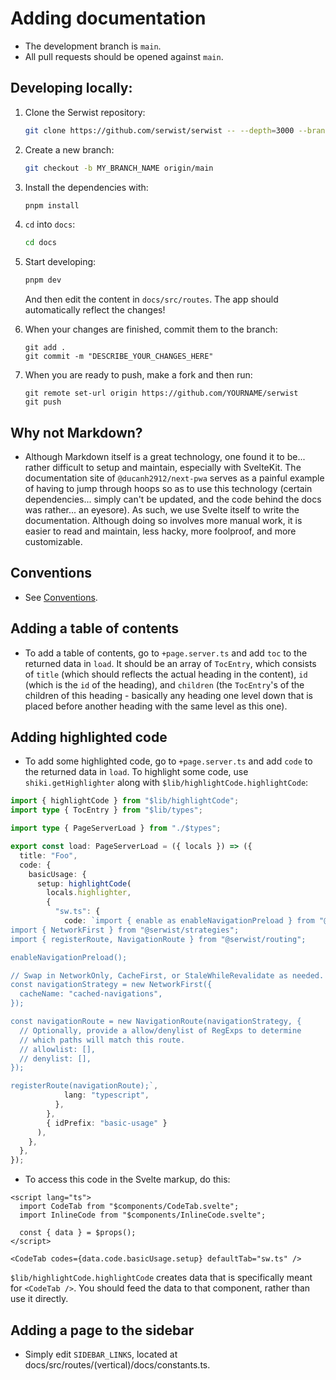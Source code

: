 # Adding documentation

- The development branch is `main`.
- All pull requests should be opened against `main`.

## Developing locally:

1. Clone the Serwist repository:
   ```bash
   git clone https://github.com/serwist/serwist -- --depth=3000 --branch main --single-branch
   ```
1. Create a new branch:
   ```bash
   git checkout -b MY_BRANCH_NAME origin/main
   ```
1. Install the dependencies with:
   ```bash
   pnpm install
   ```
1. `cd` into `docs`:
   ```bash
   cd docs
   ```
1. Start developing:

   ```bash
   pnpm dev
   ```

   And then edit the content in `docs/src/routes`. The app should automatically reflect the changes!

1. When your changes are finished, commit them to the branch:
   ```
   git add .
   git commit -m "DESCRIBE_YOUR_CHANGES_HERE"
   ```
1. When you are ready to push, make a fork and then run:
   ```
   git remote set-url origin https://github.com/YOURNAME/serwist
   git push
   ```

## Why not Markdown?

- Although Markdown itself is a great technology, one found it to be... rather difficult to setup and maintain, especially with SvelteKit. The documentation site of `@ducanh2912/next-pwa` serves as a painful example of having to jump through hoops so as to use this technology (certain dependencies... simply can't be updated, and the code behind the docs was rather... an eyesore). As such, we use Svelte itself to write the documentation. Although doing so involves more manual work, it is easier to read and maintain, less hacky, more foolproof, and more customizable.

## Conventions

- See [Conventions](./conventions.md).

## Adding a table of contents

- To add a table of contents, go to `+page.server.ts` and add `toc` to the returned data in `load`. It should be an array of `TocEntry`, which consists of `title` (which should reflects the actual heading in the content), `id` (which is the `id` of the heading), and `children` (the `TocEntry`'s of the children of this heading - basically any heading one level down that is placed before another heading with the same level as this one).

## Adding highlighted code

- To add some highlighted code, go to `+page.server.ts` and add `code` to the returned data in `load`. To highlight some code, use `shiki.getHighlighter` along with `$lib/highlightCode.highlightCode`:

```ts
import { highlightCode } from "$lib/highlightCode";
import type { TocEntry } from "$lib/types";

import type { PageServerLoad } from "./$types";

export const load: PageServerLoad = ({ locals }) => ({
  title: "Foo",
  code: {
    basicUsage: {
      setup: highlightCode(
        locals.highlighter,
        {
          "sw.ts": {
            code: `import { enable as enableNavigationPreload } from "@serwist/navigation-preload";
import { NetworkFirst } from "@serwist/strategies";
import { registerRoute, NavigationRoute } from "@serwist/routing";

enableNavigationPreload();

// Swap in NetworkOnly, CacheFirst, or StaleWhileRevalidate as needed.
const navigationStrategy = new NetworkFirst({
  cacheName: "cached-navigations",
});

const navigationRoute = new NavigationRoute(navigationStrategy, {
  // Optionally, provide a allow/denylist of RegExps to determine
  // which paths will match this route.
  // allowlist: [],
  // denylist: [],
});

registerRoute(navigationRoute);`,
            lang: "typescript",
          },
        },
        { idPrefix: "basic-usage" }
      ),
    },
  },
});
```

- To access this code in the Svelte markup, do this:

```svelte
<script lang="ts">
  import CodeTab from "$components/CodeTab.svelte";
  import InlineCode from "$components/InlineCode.svelte";

  const { data } = $props();
</script>

<CodeTab codes={data.code.basicUsage.setup} defaultTab="sw.ts" />
```

`$lib/highlightCode.highlightCode` creates data that is specifically meant for `<CodeTab />`. You should feed the data to that component, rather than use it directly.

## Adding a page to the sidebar

- Simply edit `SIDEBAR_LINKS`, located at docs/src/routes/(vertical)/docs/constants.ts.
